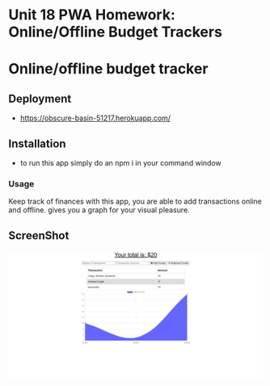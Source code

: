 # Unit 18 PWA Homework: Online/Offline Budget Trackers
# Online/offline budget tracker

## Deployment
* https://obscure-basin-51217.herokuapp.com/

## Installation 
* to run this app simply do an npm i in your command window

### Usage 
Keep track of finances with this app, you are able to add transactions online and offline.
gives you a graph for your visual pleasure.

## ScreenShot
![homepage](./img/transactions.jpeg)



